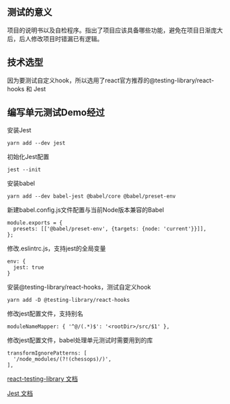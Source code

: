 ## 测试的意义
项目的说明书以及自检程序。指出了项目应该具备哪些功能，避免在项目日渐庞大后，后人修改项目时错漏已有逻辑。

## 技术选型
因为要测试自定义hook，所以选用了react官方推荐的@testing-library/react-hooks 和 Jest

## 编写单元测试Demo经过
安装Jest
```
yarn add --dev jest
```

初始化Jest配置
```
jest --init
```

安装babel
```
yarn add --dev babel-jest @babel/core @babel/preset-env
```

新建babel.config.js文件配置与当前Node版本兼容的Babel
```
module.exports = {
  presets: [['@babel/preset-env', {targets: {node: 'current'}}]],
};
```

修改.eslintrc.js，支持jest的全局变量
```
env: {
  jest: true
}
```

安装@testing-library/react-hooks，测试自定义hook
```
yarn add -D @testing-library/react-hooks
```

修改jest配置文件，支持别名
```
moduleNameMapper: { '^@/(.*)$': '<rootDir>/src/$1' },
```

修改jest配置文件，babel处理单元测试时需要用到的库
```
transformIgnorePatterns: [
  '/node_modules/(?!(chessops)/)',
],
```

[react-testing-library 文档](https://testing-library.com/docs/react-testing-library/intro)

[Jest 文档](https://jestjs.io/zh-Hans/docs/getting-started)